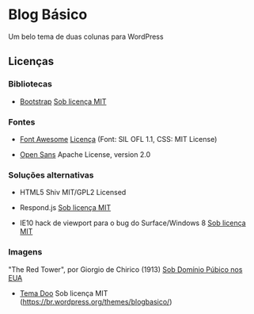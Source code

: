 # Blog Básico
Um belo tema de duas colunas para WordPress 

## Licenças
### Bibliotecas
- [Bootstrap](http://getbootstrap.com)
  [Sob licença MIT](https://github.com/twbs/bootstrap/blob/master/LICENSE)

### Fontes
- [Font Awesome](http://fontawesome.io)
  [Licença](http://fontawesome.io/license) (Font: SIL OFL 1.1, CSS: MIT License)

- [Open Sans](https://www.google.com/fonts/specimen/Open+Sans)
  Apache License, version 2.0

### Soluções alternativas
- HTML5 Shiv
  MIT/GPL2 Licensed

- Respond.js
  [Sob licença MIT](https://github.com/scottjehl/Respond/blob/master/LICENSE-MIT)

- IE10 hack de viewport para o bug do Surface/Windows 8
  [Sob licença MIT](https://github.com/twbs/bootstrap/blob/master/LICENSE)

### Imagens
  "The Red Tower", por Giorgio de Chirico (1913)
  [Sob Domínio Púbico nos EUA](https://www.wikiart.org/en/giorgio-de-chirico/the-red-tower-1913)

- [Tema Doo](https://br.wordpress.org/themes/doo/)
  Sob licença MIT (https://br.wordpress.org/themes/blogbasico/)
